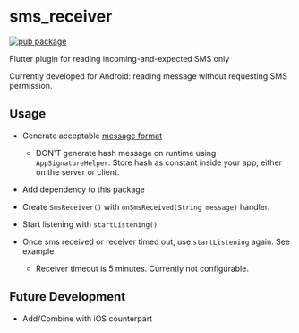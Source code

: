 # sms_receiver

[![pub package](https://img.shields.io/badge/pub-0.3.1+1-blue.svg)](https://pub.dev/packages/sms_receiver)

Flutter plugin for reading incoming-and-expected SMS only

Currently developed for Android: reading message without requesting SMS permission.

## Usage

- Generate acceptable [message format](https://developers.google.com/identity/sms-retriever/verify)

  - DON'T generate hash message on runtime using `AppSignatureHelper`. Store hash as constant inside your app, either on the server or client.

- Add dependency to this package

- Create `SmsReceiver()` with `onSmsReceived(String message)` handler.

- Start listening with `startListening()`

- Once sms received or receiver timed out, use `startListening` again. See example
  - Receiver timeout is 5 minutes. Currently not configurable.

## Future Development

- Add/Combine with iOS counterpart

